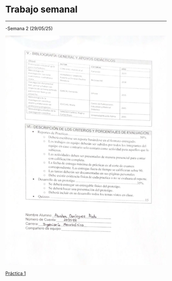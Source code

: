 # Trabajo semanal
---
-Semana 2 (29/05/25)


![Diagrama del sistema](recursos/imgs/Whtssyll.jpg)



[Práctica 1][doc-ref]

[doc-ref]: https://github.com/user-attachments/files/22192666/ScanSyllabusProyectoIngenieria.pdf "Practica 1"


[doc-ref]: https://github.com/AbrahamNoda/Proyecto_de_Ingenieria_Abraham/blob/main/docs/recursos/ScanSyllabusProyectoIngenieri%CC%81a.pdf
